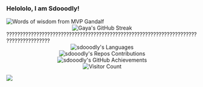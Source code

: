 ### Helololo, I am Sdooodly! 
<!-- This is my GitHub space! -->




<picture>
 <source media="(prefers-color-scheme: dark)" srcset="https://img-9gag-fun.9cache.com/photo/a04Z7wB_460swp.webp">
 <source media="(prefers-color-scheme: light)" srcset="https://img-9gag-fun.9cache.com/photo/a04Z7wB_460swp.webp">
 <img alt="Words of wisdom from MVP Gandalf" src="YOUR-DEFAULT-IMAGE">
</picture>

<div align="center">
    <img src="https://github-readme-streak-stats.herokuapp.com/?user=sdooodly&theme=radical" alt="Gaya's GitHub Streak" />
</div>
<! ---
-->
??????????????????????????????????????????????????????????????????????????????????????
<div align="center">
    <img src="https://github-readme-stats.vercel.app/api/top-langs/?username=sdooodly&langs_count=20&theme=radical" alt="sdooodly's Languages" />
</div>


<div align="center">
    <img src="https://ghchart.rshah.org/sdooodly" alt="sdooodly's Repos Contributions" />
</div>

<div align="center">
    <img src="https://github-profile-summary-cards.vercel.app/api/cards/profile-details?username=sdooodly&theme=radical" alt="sdooodly's GitHub Achievements" />
</div>
<div align="center">
    <img src="https://visitor-badge.laobi.icu/badge?page_id=sdooodly.sdooodly" alt="Visitor Count" />
</div>

![](https://github-profile-trophy.vercel.app/?username=sdooodly&theme=tokyonight&no-frame=true&no-bg=false&margin-w=4)














<!--


![CSS3](https://img.shields.io/badge/css3-%231572B6.svg?style=plastic&logo=css3&logoColor=white) ![JavaScript](https://img.shields.io/badge/javascript-%23323330.svg?style=plastic&logo=javascript&logoColor=%23F7DF1E) ![LaTeX](https://img.shields.io/badge/latex-%23008080.svg?style=plastic&logo=latex&logoColor=white) ![Python](https://img.shields.io/badge/python-3670A0?style=plastic&logo=python&logoColor=ffdd54) ![Azure](https://img.shields.io/badge/azure-%230072C6.svg?style=plastic&logo=azure-devops&logoColor=white) ![Gulp](https://img.shields.io/badge/GULP-%23CF4647.svg?style=plastic&logo=gulp&logoColor=white) ![NPM](https://img.shields.io/badge/NPM-%23000000.svg?style=plastic&logo=npm&logoColor=white) ![NodeJS](https://img.shields.io/badge/node.js-6DA55F?style=plastic&logo=node.js&logoColor=white) ![Adobe Illustrator](https://img.shields.io/badge/adobeillustrator-%23FF9A00.svg?style=plastic&logo=adobeillustrator&logoColor=white) ![LINUX](https://img.shields.io/badge/Linux-FCC624?style=plastic&logo=linux&logoColor=black) ![ESLint](https://img.shields.io/badge/ESLint-4B3263?style=plastic&logo=eslint&logoColor=white)
![](https://github-readme-streak-stats.herokuapp.com/?user=sdooodly&theme=tokyonight&hide_border=true)<br/>



![](https://github-profile-trophy.vercel.app/?username=sdooodly&theme=tokyonight&no-frame=true&no-bg=false&margin-w=4)




<!--
**sdooodly/sdooodly** is a ✨ _special_ ✨ repository because its `README.md` (this file) appears on your GitHub profile -->

